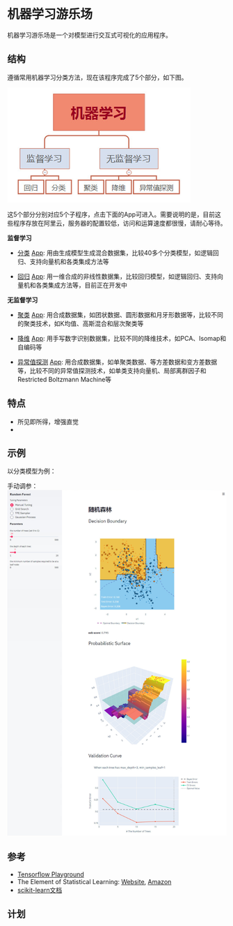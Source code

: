 # 机器学习游乐场
机器学习游乐场是一个对模型进行交互式可视化的应用程序。

## 结构
遵循常用机器学习分类方法，现在该程序完成了5个部分，如下图。

<kbd><img title="分类" src="https://github.com/TaiChiTiger/machine-learning-playground/blob/master/images/types_of_ml.jpg"></kbd><br/>

这5个部分分别对应5个子程序，点击下面的App可进入。需要说明的是，目前这些程序存放在阿里云，服务器的配置较低，访问和运算速度都很慢，请耐心等待。

**监督学习**

- [分类](https://github.com/TaiChiTiger/machine-learning-playground/tree/master/classification) [App](http://39.98.239.104:8504/): 用由生成模型生成混合数据集，比较40多个分类模型，如逻辑回归、支持向量机和各类集成方法等

- [回归](https://github.com/TaiChiTiger/machine-learning-playground/tree/master/regression) [App](http://39.98.239.104:8517/): 用一维合成的非线性数据集，比较回归模型，如逻辑回归、支持向量机和各类集成方法等，目前正在开发中

**无监督学习**

- [聚类](https://github.com/TaiChiTiger/machine-learning-playground/tree/master/clustering) [App](http://39.98.239.104:8508/): 用合成数据集，如团状数据、圆形数据和月牙形数据等，比较不同的聚类技术，如K均值、高斯混合和层次聚类等

- [降维](https://github.com/TaiChiTiger/machine-learning-playgrounds/tree/master/dimensionality-reduction) [App](http://39.98.239.104:8509/): 用手写数字识别数据集，比较不同的降维技术，如PCA、Isomap和自编码等

- [异常值探测](https://github.com/TaiChiTiger/machine-learning-playground/tree/master/outlier-detection) [App](http://39.98.239.104:8510/): 用合成数据集，如单聚类数据、等方差数据和变方差数据等，比较不同的异常值探测技术，如单类支持向量机、局部离群因子和Restricted Boltzmann Machine等

## 特点
- 所见即所得，增强直觉
- 
## 示例
以分类模型为例：

手动调参：
<kbd><img title="例子" src="https://github.com/TaiChiTiger/machine-learning-playground/blob/master/images/manual_tuning.jpg"></kbd><br/>

## 参考
- [Tensorflow Playground](http://playground.tensorflow.org/)
- The Element of Statistical Learning: [Website](https://web.stanford.edu/~hastie/ElemStatLearn/), [Amazon](https://www.amazon.com/-/zh/Elements-Statistical-Learning-Prediction-Statistics/dp/0387848576/ref=sr_1_1?__mk_zh_CN=%E4%BA%9A%E9%A9%AC%E9%80%8A%E7%BD%91%E7%AB%99&dchild=1&keywords=The+Element+of+Statistical+Learning&qid=1597809496&sr=8-1)
- [scikit-learn文档](https://scikit-learn.org/stable/user_guide.html)
## 计划
